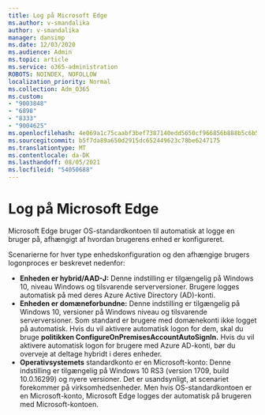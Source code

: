 ```yaml
---
title: Log på Microsoft Edge
ms.author: v-smandalika
author: v-smandalika
manager: dansimp
ms.date: 12/03/2020
ms.audience: Admin
ms.topic: article
ms.service: o365-administration
ROBOTS: NOINDEX, NOFOLLOW
localization_priority: Normal
ms.collection: Adm_O365
ms.custom:
- "9003848"
- "6898"
- "8333"
- "9004625"
ms.openlocfilehash: 4e069a1c75caabf3bef7387140edd5650cf966856b888b5c6b5618a603986d6d
ms.sourcegitcommit: b5f7da89a650d2915dc652449623c78be6247175
ms.translationtype: MT
ms.contentlocale: da-DK
ms.lasthandoff: 08/05/2021
ms.locfileid: "54050688"
---
```

# <a name="sign-in-to-microsoft-edge-automatically"></a>Log på Microsoft Edge

Microsoft Edge bruger OS-standardkontoen til automatisk at logge en bruger på, afhængigt af hvordan brugerens enhed er konfigureret. 

Scenarierne for hver type enhedskonfiguration og den afhængige brugers logonproces er beskrevet nedenfor:

- **Enheden er hybrid/AAD-J:** Denne indstilling er tilgængelig på Windows 10, niveau Windows og tilsvarende serverversioner. Brugere logges automatisk på med deres Azure Active Directory (AD)-konti.
- **Enheden er domæneforbundne:** Denne indstilling er tilgængelig på Windows 10, versioner på Windows niveau og tilsvarende serverversioner. Som standard er brugere med domænekonti ikke logget på automatisk. Hvis du vil aktivere automatisk logon for dem, skal du bruge **politikken ConfigureOnPremisesAccountAutoSignIn.** Hvis du vil aktivere automatisk logon for brugere med Azure AD-konti, bør du overveje at deltage hybridt i deres enheder.
- **Operativsystemets** standardkonto er en Microsoft-konto: Denne indstilling er tilgængelig på Windows 10 RS3 (version 1709, build 10.0.16299) og nyere versioner. Det er usandsynligt, at scenariet forekommer på virksomhedsenheder. Men hvis OS-standardkontoen er en Microsoft-konto, Microsoft Edge logges der automatisk på brugeren med Microsoft-kontoen.
 
 
